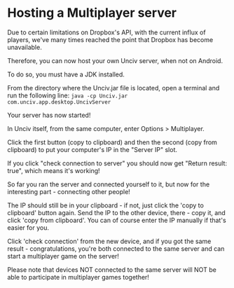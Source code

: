 
# Hosting a Multiplayer server

Due to certain limitations on Dropbox's API, with the current influx of players, we've many times reached the point that Dropbox has become unavailable.

Therefore, you can now host your own Unciv server, when not on Android.

To do so, you must have a JDK installed.

From the directory where the Unciv.jar file is located, open a terminal and run the following line:
`java -cp Unciv.jar com.unciv.app.desktop.UncivServer`

Your server has now started!


In Unciv itself, from the same computer, enter Options > Multiplayer.

Click the first button (copy to clipboard) and then the second (copy from clipboard) to put your computer's IP in the "Server IP" slot.

If you click "check connection to server" you should now get "Return result: true", which means it's working!


So far you ran the server and connected yourself to it, but now for the interesting part - connecting other people!

The IP should still be in your clipboard - if not, just click the 'copy to clipboard' button again.
Send the IP to the other device, there - copy it, and click 'copy from clipboard'.
You can of course enter the IP manually if that's easier for you.

Click 'check connection' from the new device, and if you got the same result - congratulations, you're both connected to the same server and can start a multiplayer game on the server!


Please note that devices NOT connected to the same server will NOT be able to participate in multiplayer games together!
